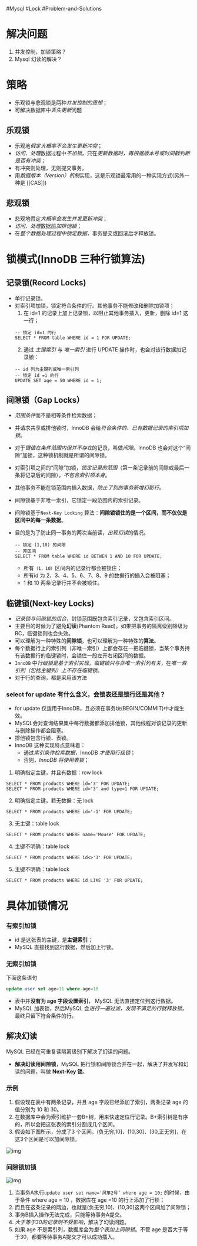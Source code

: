 #Mysql #Lock #Problem-and-Solutions 
# 解决问题
1. 并发控制，加锁策略？
2. Mysql 幻读的解决？
# 策略
- 乐观锁与悲观锁是两种*并发控制的思想*；
- 可解决数据库中*丢失更新*问题

## 乐观锁
- 乐观地*假定大概率不会发生更新冲突*；
- *访问、处理*数据过程中*不加锁*，只在*更新数据时，再根据版本号或时间戳判断是否有冲突*；
- 有冲突则处理，无则提交事务。
- 用*数据版本（Version）机制*实现，这是乐观锁最常用的一种实现方式(另外一种是 [[CAS]])

## 悲观锁
- 悲观地假定*大概率会发生并发更新冲突*；
- *访问、处理*数据前*加排他锁*；
- 在*整个数据处理过程中锁定数据*，事务提交或回滚后才释放锁。


# 锁模式(InnoDB 三种行锁算法)
## 记录锁(Record Locks)
- 单行记录锁。
- 对索引项加锁，锁定符合条件的行。其他事务不能修改和删除加锁项；
	1. 在 id=1 的记录上加上记录锁，以阻止其他事务插入，更新，删除 id=1 这一行；
    ```mysql
	-- 锁定 id=1 的行
    SELECT * FROM table WHERE id = 1 FOR UPDATE;
    ```
    2. 通过 *主键索引* 与 *唯一索引* 进行 UPDATE 操作时，也会对该行数据加记录锁：
    ```mysql
    -- id 列为主键列或唯一索引列
	-- 锁定 id =1 的行
    UPDATE SET age = 50 WHERE id = 1;
    ```
    
## 间隙锁（Gap Locks）
- *范围条件*而不是相等条件检索数据；
- 并请求共享或排他锁时，InnoDB 会给*符合条件的、已有数据记录的索引项加锁*。
- 对于*键值在条件范围内但并不存在*的记录，叫做*间隙*。InnoDB 也会对这个“间隙”加锁，这种锁机制就是所谓的间隙锁。
- 对索引项之间的“间隙”加锁，*锁定记录的范围*（第一条记录前的间隙或最后一条将记录后的间隙），*不包含索引项本身*。
- 其他事务不能在锁范围内插入数据，*防止了别的事务新增幻影行*。
- 间隙锁基于非唯一索引，它锁定一段范围内的索引记录。
- 间隙锁基于`Next-Key Locking` 算法：**间隙锁锁住的是一个区间，而不仅仅是区间中的每一条数据**。
- 目的是为了防止同一事务的两次当前读，*出现幻读*的情况。
    
    ```mysql
	-- 锁定 (1,10) 的间隙
	-- 开区间
    SELECT * FROM table WHERE id BETWEN 1 AND 10 FOR UPDATE;
    ```
    
    - 所有`（1，10）`区间内的记录行都会被锁住；
    - 所有id 为 2、3、4、5、6、7、8、9 的数据行的插入会被阻塞；
    - 1 和 10 两条记录行并不会被锁住。
    
## 临键锁(Next-key Locks)
- *记录锁与间隙锁的组合*，封锁范围既包含索引记录，又包含索引区间。
- 主要目的时候为了避免**幻读**(Phantom Read)。如果把事务的隔离级别降级为RC，临键锁则也会失效。
- 可以理解为一种特殊的**间隙锁**，也可以理解为一种特殊的**算法**。
-  每个数据行上的索引列（非唯一索引）上都会存在一把临键锁，当某个事务持有该数据行的临键锁时，会锁住一段左开右闭区间的数据。
- `InnoDB` 中*行级锁是基于索引实现*，*临键锁只与非唯一索引列有关*，在*唯一索引列（包括主键列）上不存在临键锁*。
- 对于行的查询，都是采用该方法

### select for update 有什么含义，会锁表还是锁行还是其他？

- for update 仅适用于InnoDB，且必须在事务块(BEGIN/COMMIT)中才能生效。
- MySQL会对查询结果集中每行数据都添加排他锁，其他线程对该记录的更新与删除操作都会阻塞。
- 排他锁包含行锁、表锁。
- InnoDB 这种实现特点意味着：
	- 通过*索引条件检索数据*，InnoDB *才使用行级锁*；
	- 否则，*InnoDB 将使用表锁*；
1. 明确指定主键，并且有数据：row lock
```mysql
SELECT * FROM products WHERE id='3' FOR UPDATE;
SELECT * FROM products WHERE id='3' and type=1 FOR UPDATE;
```

2. 明确指定主键，若无数据：无 lock
```mysql
SELECT * FROM products WHERE id='-1' FOR UPDATE;
```

3. 无主键：table lock
```mysql
SELECT * FROM products WHERE name='Mouse' FOR UPDATE;
```

4. 主键不明确：table lock
```mysql
SELECT * FROM products WHERE id<>'3' FOR UPDATE;
```

5. 主键不明确：table lock
```mysql
SELECT * FROM products WHERE id LIKE '3' FOR UPDATE;
```

	
# 具体加锁情况
### 有索引加锁
- id 是这张表的主键，是**主键索引**；
- MySQL 直接找到这行数据，然后加上行锁。

### 无索引加锁
下面这条语句
```sql
update user set age=11 where age=10
```

- 表中并**没有为 age 字段设置索引**， MySQL 无法直接定位到这行数据。
- MySQL 加表锁，然后MySQL 会*进行一遍过滤，发现不满足的行就释放锁*，最终只留下符合条件的行。

## 解决幻读
MySQL 已经在可重复读隔离级别下解决了幻读的问题。
- **解决幻读用间隙锁**，MySQL 把行锁和间隙锁合并在一起，解决了并发写和幻读的问题，叫做 **Next-Key 锁**。

### 示例
1. 假设现在表中有两条记录，并且 age 字段已经添加了索引，两条记录 age 的值分别为 10 和 30。
2. 在数据库中会为索引维护一套B+树，用来快速定位行记录。B+索引树是有序的，所以会把这张表的索引分割成几个区间。
3. 假设如下图所示，分成了3 个区间，(负无穷,10]、(10,30]、(30,正无穷]，在这3个区间是可以加间隙锁。

![img](间隙锁.png)


### 间隙锁加锁

![img](间隙锁-加锁过程.png)

1. 当事务A执行`update user set name='风筝2号’ where age = 10;` 的时候，由于条件 where age = 10 ，数据库在 age =10 的行上添加了行锁；
2. 而且在这条记录的两边，也就是(负无穷,10]、(10,30]这两个区间加了间隙锁；
3. 事务B插入操作无法完成，只能等待事务A提交。
4. *大于等于30的记录则不受影响*，解决了幻读问题。
5. 如果 age 不是索引列，数据库会为*整个表加上间隙锁*。不管 age 是否大于等于30，都要等待事务A提交才可以成功插入。
